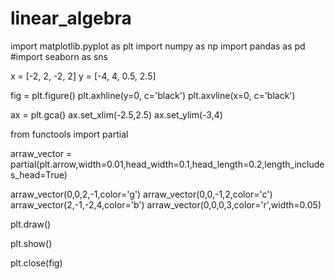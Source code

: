 ﻿# linear_algebra

import matplotlib.pyplot as plt
import numpy as np
import pandas as pd
#import seaborn as sns

x = [-2, 2, -2, 2]
y = [-4, 4, 0.5, 2.5]

fig = plt.figure()
plt.axhline(y=0, c='black')
plt.axvline(x=0, c='black')

ax = plt.gca()
ax.set_xlim(-2.5,2.5)
ax.set_ylim(-3,4)

from functools import partial

arraw_vector = partial(plt.arrow,width=0.01,head_width=0.1,head_length=0.2,length_includes_head=True)

arraw_vector(0,0,2,-1,color='g')
arraw_vector(0,0,-1,2,color='c')
arraw_vector(2,-1,-2,4,color='b')
arraw_vector(0,0,0,3,color='r',width=0.05)

plt.draw()

plt.show()

plt.close(fig)


